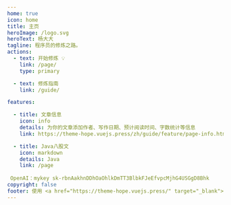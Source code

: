 ```yaml
---
home: true
icon: home
title: 主页
heroImage: /logo.svg
heroText: 杨大大
tagline: 程序员的修炼之路。
actions:
  - text: 开始修炼 💡
    link: /page/
    type: primary

  - text: 修炼指南
    link: /guide/

features:

  - title: 文章信息
    icon: info
    details: 为你的文章添加作者、写作日期、预计阅读时间、字数统计等信息
    link: https://theme-hope.vuejs.press/zh/guide/feature/page-info.html

  - title: Java八股文
    icon: markdown
    details: Java
    link: /page
	
 OpenAI：mykey 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
copyright: false
footer: 使用 <a href="https://theme-hope.vuejs.press/" target="_blank">VuePress Theme Hope</a> 主题 | MIT 协议 ©鲁ICP备19028049号 2023-present 杨大大
---
```



